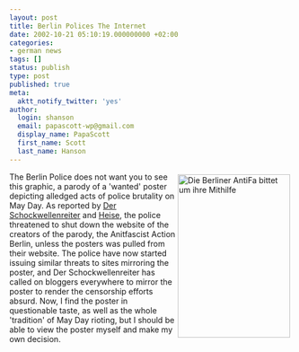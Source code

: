 ```yaml
---
layout: post
title: Berlin Polices The Internet
date: 2002-10-21 05:10:19.000000000 +02:00
categories:
- german news
tags: []
status: publish
type: post
published: true
meta:
  aktt_notify_twitter: 'yes'
author:
  login: shanson
  email: papascott-wp@gmail.com
  display_name: PapaScott
  first_name: Scott
  last_name: Hanson
---
```

<p><a href="http://www.papascott.de/wordpress/wp-content/uploads/2002/10/antifasuchegr.jpg" onclick="javascript:openPopup('/images/fotos/antifasuchegr.jpg',434,614);return false;"><img src="http://www.papascott.de/wordpress/wp-content/uploads/2002/10/antifasuche1.jpg" width="200" height="291" border="0" hspace="4" vspace="4" align="right" alt="Die Berliner AntiFa bittet um ihre Mithilfe" title="Click to open in new window" /></a> The Berlin Police does not want you to see this graphic, a parody of a 'wanted' poster depicting alledged acts of police brutality on May Day. As reported by <a href="http://www.schockwellenreiter.de/2002/10/18.html#a8578">Der Schockwellenreiter</a> and <a href="http://www.heise.de/newsticker/data/wst-18.10.02-003/">Heise</a>, the police threatened to shut down the website of the creators of the parody, the Anitfascist Action Berlin, unless the posters was pulled from their website. The police have now started issuing similar threats to sites mirroring the poster, and Der Schockwellenreiter has called on bloggers everywhere to mirror the poster to render the censorship efforts absurd. Now, I find the poster in questionable taste, as well as the whole 'tradition' of May Day rioting, but I should be able to view the poster myself and make my own decision.</p>
